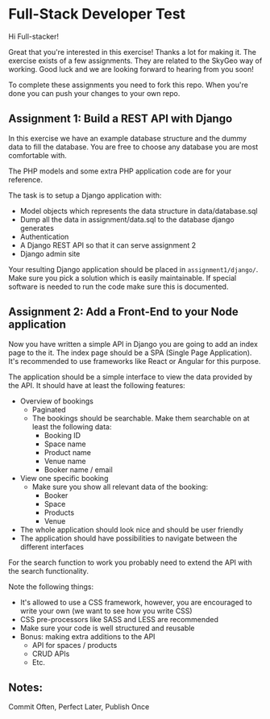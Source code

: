 # Full-Stack Developer Test

Hi Full-stacker!

Great that you're interested in this exercise! Thanks a lot for making it. The exercise exists of a few assignments. They are related to the SkyGeo way of working. Good luck and we are looking forward to hearing from you soon!

To complete these assignments you need to fork this repo. When you're done you can push your changes to your own repo.


## Assignment 1: Build a REST API with Django

In this exercise we have an example database structure and the dummy data to fill the database. You are free to choose any database you are most comfortable with.

The PHP models and some extra PHP application code are for your reference.

The task is to setup a Django application with:

* Model objects which represents the data structure in data/database.sql
* Dump all the data in assignment/data.sql to the database django generates
* Authentication
* A Django REST API so that it can serve assignment 2
* Django admin site


Your resulting Django application should be placed in `assignment1/django/`. Make sure you pick a solution which is easily maintainable. If special software is needed to run the code make sure this is documented.


## Assignment 2: Add a Front-End to your Node application

Now you have written a simple API in Django you are going to add an index page to the it. The index page should be a SPA (Single Page Application). It's recommended to use frameworks like React or Angular for this purpose.

The application should be a simple interface to view the data provided by the API. It should have at least the following features:

* Overview of bookings
  * Paginated
  * The bookings should be searchable. Make them searchable on at least the following data:
    * Booking ID
    * Space name
    * Product name
    * Venue name
    * Booker name / email
* View one specific booking
  * Make sure you show all relevant data of the booking:
    * Booker
    * Space
    * Products
    * Venue
* The whole application should look nice and should be user friendly
* The application should have possibilities to navigate between the different interfaces

For the search function to work you probably need to extend the API with the search functionality.

Note the following things:
* It's allowed to use a CSS framework, however, you are encouraged to write your own (we want to see how you write CSS)
* CSS pre-processors like SASS and LESS are recommended
* Make sure your code is well structured and reusable
* Bonus: making extra additions to the API
  * API for spaces / products
  * CRUD APIs
  * Etc.


## Notes:

Commit Often, Perfect Later, Publish Once
